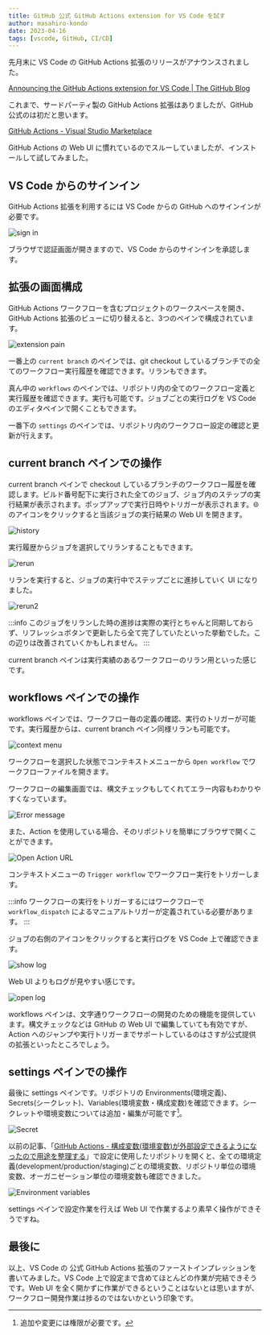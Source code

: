 ```yaml
---
title: GitHub 公式 GitHub Actions extension for VS Code を試す
author: masahiro-kondo
date: 2023-04-16
tags: [vscode, GitHub, CI/CD]
---
```


先月末に VS Code の GitHub Actions 拡張のリリースがアナウンスされました。

[Announcing the GitHub Actions extension for VS Code | The GitHub Blog](https://github.blog/2023-03-28-announcing-the-github-actions-extension-for-vs-code/)

これまで、サードパーティ製の GitHub Actions 拡張はありましたが、GitHub 公式のは初だと思います。

[GitHub&#32;Actions&#32;-&#32;Visual&#32;Studio&#32;Marketplace](https://marketplace.visualstudio.com/items?itemName=GitHub.vscode-github-actions)

GitHub Actions の Web UI に慣れているのでスルーしていましたが、インストールして試してみました。

## VS Code からのサインイン
GitHub Actions 拡張を利用するには VS Code からの GitHub へのサインインが必要です。

![sign in](https://i.gyazo.com/cec11fdd781dba856ad4e39129382d42.png)

ブラウザで認証画面が開きますので、VS Code からのサインインを承認します。

## 拡張の画面構成
GitHub Actions ワークフローを含むプロジェクトのワークスペースを開き、GitHub Actions 拡張のビューに切り替えると、3つのペインで構成されています。

![extension pain](https://i.gyazo.com/fb820e527a39e8b3f46ecdc4f77443cc.png)

一番上の `current branch` のペインでは、git checkout しているブランチでの全てのワークフロー実行履歴を確認できます。リランもできます。

真ん中の `workflows` のペインでは、リポジトリ内の全てのワークフロー定義と実行履歴を確認できます。実行も可能です。ジョブごとの実行ログを VS Code のエディタペインで開くこともできます。

一番下の `settings` のペインでは、リポジトリ内のワークフロー設定の確認と更新が行えます。

## current branch ペインでの操作
current branch ペインで checkout しているブランチのワークフロー履歴を確認します。ビルド番号配下に実行された全てのジョブ、ジョブ内のステップの実行結果が表示されます。ポップアップで実行日時やトリガーが表示されます。🌐 のアイコンをクリックすると当該ジョブの実行結果の Web UI を開きます。

![history](https://i.gyazo.com/b6f046fd1ef1770d8be03c8d7cf70654.png)

実行履歴からジョブを選択してリランすることもできます。

![rerun](https://i.gyazo.com/07a4807ac6d9be83fab1e9909a18676e.png)

リランを実行すると、ジョブの実行中でステップごとに進捗していく UI になりました。

![rerun2](https://i.gyazo.com/44b73014ca0fa51be50f7eac32cf4cd6.png)

:::info
このジョブをリランした時の進捗は実際の実行とちゃんと同期しておらず、リフレッシュボタンで更新したら全て完了していたといった挙動でした。この辺りは改善されていくかもしれません。
:::

current branch ペインは実行実績のあるワークフローのリラン用といった感じです。

## workflows ペインでの操作
workflows ペインでは、ワークフロー毎の定義の確認、実行のトリガーが可能です。実行履歴からは、current branch ペイン同様リランも可能です。

![context menu](https://i.gyazo.com/79533be10dc75d8e43440f2ecb542c94.png)

ワークフローを選択した状態でコンテキストメニューから `Open workflow` でワークフローファイルを開きます。

ワークフローの編集画面では、構文チェックもしてくれてエラー内容もわかりやすくなっています。

![Error message](https://i.gyazo.com/f9431d2d8b91a63e7e2e98f71f5124a3.png)

また、Action を使用している場合、そのリポジトリを簡単にブラウザで開くことができます。

![Open Action URL](https://i.gyazo.com/65e88cfed7fa57787b23463ee82cfd54.png)

コンテキストメニューの `Trigger workflow` でワークフロー実行をトリガーします。

:::info
ワークフローの実行をトリガーするにはワークフローで `workflow_dispatch` によるマニュアルトリガーが定義されている必要があります。
:::

ジョブの右側のアイコンをクリックすると実行ログを VS Code 上で確認できます。

![show log](https://i.gyazo.com/1af1de85d5b1d77a8514f9d8c0bb1d5e.png)

Web UI よりもログが見やすい感じです。

![open log](https://i.gyazo.com/ecafc181ea7722128d2050644cef05e7.png)

workflows ペインは、文字通りワークフローの開発のための機能を提供しています。構文チェックなどは GitHub の Web UI で編集していても有効ですが、Action へのジャンプや実行トリガーまでサポートしているのはさすが公式提供の拡張といったところでしょう。

## settings ペインでの操作
最後に settings ペインです。リポジトリの Environments(環境定義)、Secrets(シークレット)、Variables(環境変数・構成変数)を確認できます。シークレットや環境変数については追加・編集が可能です[^1]。

[^1]: 追加や変更には権限が必要です。

![Secret](https://i.gyazo.com/62cbea068645fe592bafb59f7346aac0.png)

以前の記事、「[GitHub Actions - 構成変数(環境変数)が外部設定できるようになったので用途を整理する](/blogs/2023/01/16/github-actions-configuration-variables/)」で設定に使用したリポジトリを開くと、全ての環境定義(development/production/staging)ごとの環境変数、リポジトリ単位の環境変数、オーガニゼーション単位の環境変数も確認できました。

![Environment variables](https://i.gyazo.com/fac9c9adb66ee8fab26f33db0bb2fca4.png)

settings ペインで設定作業を行えば Web UI で作業するより素早く操作ができそうですね。

## 最後に
以上、VS Code の 公式 GitHub Actions 拡張のファーストインプレッションを書いてみました。VS Code 上で設定まで含めてほとんどの作業が完結できそうです。Web UI を全く開かずに作業ができるということはないとは思いますが、ワークフロー開発作業は捗るのではないかという印象です。
